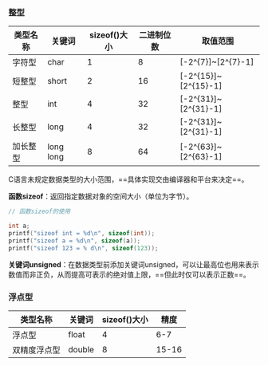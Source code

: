 ### 整型

|类型名称|关键词|sizeof()大小|二进制位数|取值范围|
|-----|-----|-----|-----|-----|
|字符型|char|1|8|[-2^{7}]~[2^{7}-1]|
|短整型|short|2|16|[-2^{15}]~[2^{15}-1]|
|整型|int|4|32|[-2^{31}]~[2^{31}-1]|
|长整型|long|4|32|[-2^{31}]~[2^{31}-1]|
|加长整型|long long|8|64|[-2^{63}]~[2^{63}-1]|

C语言未规定数据类型的大小范围，==具体实现交由编译器和平台来决定==。

**函数sizeof**：返回指定数据对象的空间大小（单位为字节）。

```c
// 函数sizeof的使用

int a;
printf("sizeof int = %d\n", sizeof(int));
printf("sizeof a = %d\n", sizeof(a));
printf("sizeof 123 = % d\n", sizeof(123));
```

**关键词unsigned**：在数据类型前添加关键词unsigned，可以让最高位也用来表示数值而非正负，从而提高可表示的绝对值上限，==但此时仅可以表示正数==。

### 浮点型

|类型名称|关键词|sizeof()大小|精度|
|-----|-----|-----|-----|
|浮点型|float|4|6-7|
|双精度浮点型|double|8|15-16|